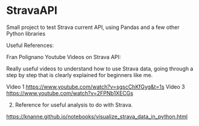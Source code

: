 # StravaAPI
Small project to test Strava current API, using Pandas and a few other Python libraries

Useful References:

Fran Polignano Youtube Videos on Strava API:

Really useful videos to understand how to use Strava data, going through a step by step that is clearly explained for beginners like me.

Video 1 
https://www.youtube.com/watch?v=sgscChKfGyg&t=1s
Video 3
https://www.youtube.com/watch?v=2FPNb1XECGs

2) Reference for useful analysis to do with Strava.

https://knanne.github.io/notebooks/visualize_strava_data_in_python.html
